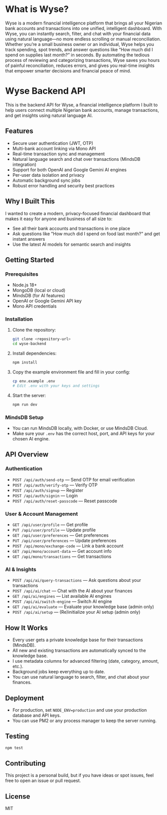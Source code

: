 # What is Wyse?
Wyse is a modern financial intelligence platform that brings all your Nigerian bank accounts and transactions into one unified, intelligent dashboard. With Wyse, you can instantly search, filter, and chat with your financial data using natural language—no more endless scrolling or manual reconciliation. Whether you’re a small business owner or an individual, Wyse helps you track spending, spot trends, and answer questions like “How much did I spend on supplies last month?” in seconds. By automating the tedious process of reviewing and categorizing transactions, Wyse saves you hours of painful reconciliation, reduces errors, and gives you real-time insights that empower smarter decisions and financial peace of mind.

# Wyse Backend API

This is the backend API for Wyse, a financial intelligence platform I built to help users connect multiple Nigerian bank accounts, manage transactions, and get insights using natural language AI.

## Features

- Secure user authentication (JWT, OTP)
- Multi-bank account linking via Mono API
- Real-time transaction sync and management
- Natural language search and chat over transactions (MindsDB integration)
- Support for both OpenAI and Google Gemini AI engines
- Per-user data isolation and privacy
- Automatic background sync jobs
- Robust error handling and security best practices

## Why I Built This

I wanted to create a modern, privacy-focused financial dashboard that makes it easy for anyone and business of all size to:
- See all their bank accounts and transactions in one place
- Ask questions like "How much did I spend on food last month?" and get instant answers
- Use the latest AI models for semantic search and insights

## Getting Started

### Prerequisites
- Node.js 18+
- MongoDB (local or cloud)
- MindsDB (for AI features)
- OpenAI or Google Gemini API key
- Mono API credentials

### Installation
1. Clone the repository:
   ```bash
   git clone <repository-url>
   cd wyse-backend
   ```
2. Install dependencies:
   ```bash
   npm install
   ```
3. Copy the example environment file and fill in your config:
   ```bash
   cp env.example .env
   # Edit .env with your keys and settings
   ```
4. Start the server:
   ```bash
   npm run dev
   ```

### MindsDB Setup
- You can run MindsDB locally, with Docker, or use MindsDB Cloud.
- Make sure your `.env` has the correct host, port, and API keys for your chosen AI engine.

## API Overview

### Authentication
- `POST /api/auth/send-otp` — Send OTP for email verification
- `POST /api/auth/verify-otp` — Verify OTP
- `POST /api/auth/signup` — Register
- `POST /api/auth/signin` — Login
- `POST /api/auth/reset-passcode` — Reset passcode

### User & Account Management
- `GET /api/user/profile` — Get profile
- `PUT /api/user/profile` — Update profile
- `GET /api/user/preferences` — Get preferences
- `PUT /api/user/preferences` — Update preferences
- `POST /api/mono/exchange-code` — Link a bank account
- `GET /api/mono/account-data` — Get account info
- `GET /api/mono/transactions` — Get transactions

### AI & Insights
- `POST /api/ai/query-transactions` — Ask questions about your transactions
- `POST /api/ai/chat` — Chat with the AI about your finances
- `GET /api/ai/engines` — List available AI engines
- `POST /api/ai/switch-engine` — Switch AI engine
- `GET /api/ai/evaluate` — Evaluate your knowledge base (admin only)
- `POST /api/ai/setup` — (Re)initialize your AI setup (admin only)

## How It Works
- Every user gets a private knowledge base for their transactions (MindsDB).
- All new and existing transactions are automatically synced to the knowledge base.
- I use metadata columns for advanced filtering (date, category, amount, etc.).
- Background jobs keep everything up to date.
- You can use natural language to search, filter, and chat about your finances.

## Deployment
- For production, set `NODE_ENV=production` and use your production database and API keys.
- You can use PM2 or any process manager to keep the server running.

## Testing
```bash
npm test
```

## Contributing
This project is a personal build, but if you have ideas or spot issues, feel free to open an issue or pull request.

## License
MIT 